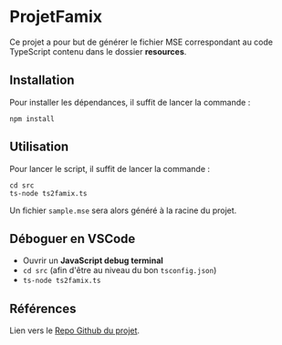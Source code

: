 # ProjetFamix

Ce projet a pour but de générer le fichier MSE correspondant au code TypeScript contenu dans le dossier **resources**.

## Installation

Pour installer les dépendances, il suffit de lancer la commande :

```npm install```

## Utilisation

Pour lancer le script, il suffit de lancer la commande :

```
cd src
ts-node ts2famix.ts
```

Un fichier `sample.mse` sera alors généré à la racine du projet.

## Déboguer en VSCode

- Ouvrir un **JavaScript debug terminal**
- `cd src` (afin d'être au niveau du bon `tsconfig.json`)
- `ts-node ts2famix.ts`

## Références

Lien vers le [Repo Github du projet](https://github.com/Imonor/ProjetFamix).